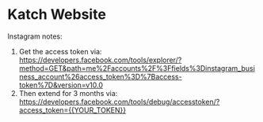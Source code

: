 # Katch Website

Instagram notes:

1. Get the access token via: https://developers.facebook.com/tools/explorer/?method=GET&path=me%2Faccounts%2F%3Ffields%3Dinstagram_business_account%26access_token%3D%7Baccess-token%7D&version=v10.0
2. Then extend for 3 months via: https://developers.facebook.com/tools/debug/accesstoken/?access_token={{YOUR_TOKEN}}
